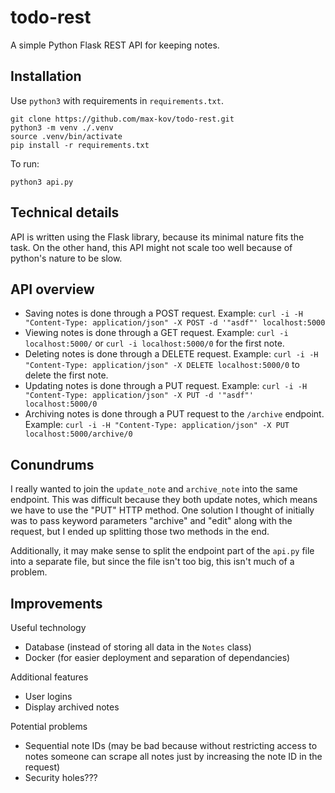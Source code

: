 # todo-rest

A simple Python Flask REST API for keeping notes.

## Installation

Use `python3` with requirements in `requirements.txt`.
```
git clone https://github.com/max-kov/todo-rest.git
python3 -m venv ./.venv
source .venv/bin/activate
pip install -r requirements.txt
```

To run:
```
python3 api.py
```

## Technical details

API is written using the Flask library, because its minimal nature fits the task. On the other hand, this API might not scale too well because of python's nature to be slow.

## API overview

- Saving notes is done through a POST request. Example: `curl -i -H "Content-Type: application/json" -X POST -d '"asdf"' localhost:5000`
- Viewing notes is done through a GET request. Example: `curl -i localhost:5000/` or `curl -i localhost:5000/0` for the first note.
- Deleting notes is done through a DELETE request. Example: `curl -i -H "Content-Type: application/json" -X DELETE localhost:5000/0` to delete the first note.
- Updating notes is done through a PUT request. Example: `curl -i -H "Content-Type: application/json" -X PUT -d '"asdf"' localhost:5000/0`
- Archiving notes is done through a PUT request to the `/archive` endpoint. Example: `curl -i -H "Content-Type: application/json" -X PUT localhost:5000/archive/0`

## Conundrums

I really wanted to join the `update_note` and `archive_note` into the same endpoint. This was difficult because they both update notes, which means we have to use the "PUT" HTTP method. One solution I thought of initially was to pass keyword parameters "archive" and "edit" along with the request, but I ended up splitting those two methods in the end.

Additionally, it may make sense to split the endpoint part of the `api.py` file into a separate file, but since the file isn't too big, this isn't much of a problem.

## Improvements

Useful technology
- Database (instead of storing all data in the `Notes` class)
- Docker (for easier deployment and separation of dependancies)

Additional features
- User logins
- Display archived notes

Potential problems
- Sequential note IDs (may be bad because without restricting access to notes someone can scrape all notes just by increasing the note ID in the request)
- Security holes???
